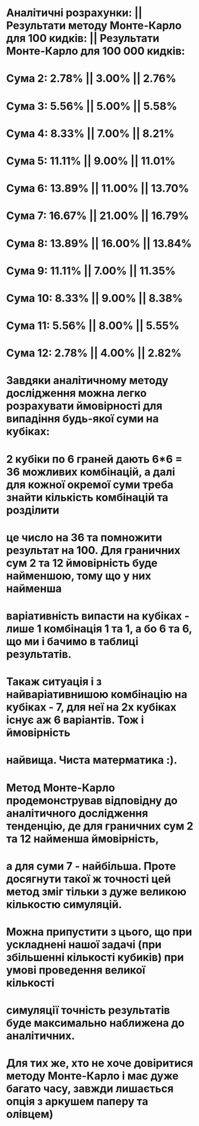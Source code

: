 # Аналітичні розрахунки:   ||    Результати методу Монте-Карло для 100 кидків:          || Результати Монте-Карло для 100 000 кидків:
# Сума 2:  2.78%           ||                   3.00%                                   ||                   2.76%
# Сума 3:  5.56%           ||                   5.00%                                   ||                   5.58%
# Сума 4:  8.33%           ||                   7.00%                                   ||                   8.21%
# Сума 5: 11.11%           ||                   9.00%                                   ||                  11.01%
# Сума 6: 13.89%           ||                  11.00%                                   ||                  13.70%
# Сума 7: 16.67%           ||                  21.00%                                   ||                  16.79%
# Сума 8: 13.89%           ||                  16.00%                                   ||                  13.84%
# Сума 9: 11.11%           ||                   7.00%                                   ||                  11.35%
# Сума 10: 8.33%           ||                   9.00%                                   ||                   8.38%
# Сума 11: 5.56%           ||                   8.00%                                   ||                   5.55%
# Сума 12: 2.78%           ||                   4.00%                                   ||                   2.82%


# Завдяки аналітичному методу дослідження можна легко розрахувати ймовірності для випадіння будь-якої суми на кубіках:
# 2 кубіки по 6 граней дають 6*6 = 36 можливих комбінацій, а далі для кожної окремої суми треба знайти кількість комбінацій та розділити
# це число на 36 та помножити результат на 100. Для граничних сум 2 та 12 ймовірність буде найменшою, тому що  у них найменша
# варіативність випасти на кубіках - лише 1 комбінація 1 та 1, а бо 6 та 6, що ми і бачимо в таблиці результатів.
# Такаж ситуація і з найваріативнишою комбінацію на кубіках - 7, для неї на 2х кубіках існує аж 6 варіантів. Тож і ймовірність
# найвища.  Чиста матерматика :).


# Метод Монте-Карло продемонстрував відповідну до аналітичного дослідження тенденцію, де для граничних сум 2 та 12 найменша ймовірність,
# а для суми 7 - найбільша. Проте досягнути такої ж точності цей метод зміг тільки з дуже великою кількостю симуляцій.
# Можна припустити з цього, що при ускладнені нашої задачі (при збільшенні кількості кубиків) при умові проведення великої кількості
# симуляції точність результатів буде максимально наближена до аналітичних.
# Для тих же, хто не хоче довіритися методу Монте-Карло і має дуже багато часу, завжди лишається опція з аркушем паперу та олівцем)
